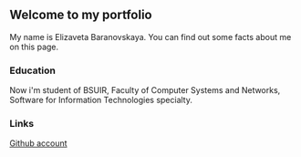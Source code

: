 ## Welcome to my portfolio

My name is Elizaveta Baranovskaya. You can find out some facts about me on this page.

### Education

Now i'm student of BSUIR, Faculty of Computer Systems and Networks, Software for Information Technologies specialty.


### Links 

[Github account](https://github.com/ylipoho)
